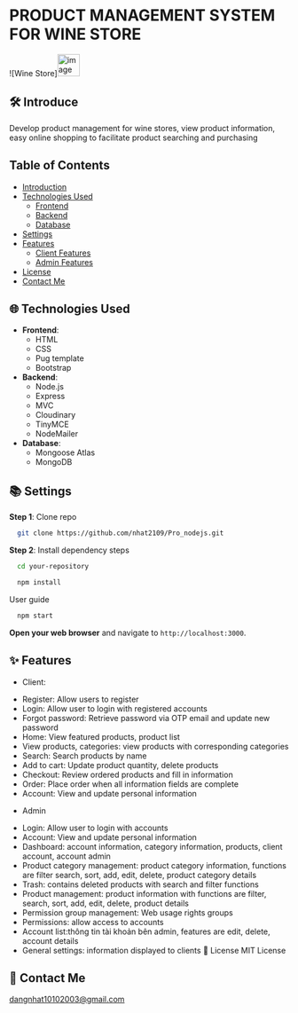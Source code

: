 # PRODUCT MANAGEMENT SYSTEM FOR WINE STORE
![Wine Store]<img src="https://res.cloudinary.com/dpt9rwzmw/image/upload/v1732635395/dlweqvmq8kvhtujytt8f.jpg" alt="image" width="40" height="40">
## 🛠 Introduce  
Develop product management for wine stores, view product information, easy online shopping to facilitate product searching and purchasing
## Table of Contents  
- [Introduction](#introduce)  
- [Technologies Used](#-technologies-used)  
  - [Frontend](#frontend)  
  - [Backend](#backend)  
  - [Database](#database)  
- [Settings](#-settings)  
- [Features](#-features)  
  - [Client Features](#client)  
  - [Admin Features](#admin)  
- [License](#-license)  
- [Contact Me](#-contact-me)
## 🌐 Technologies Used  
- **Frontend**:   
  - HTML  
  - CSS  
  - Pug template  
  - Bootstrap  
- **Backend**:   
  - Node.js  
  - Express  
  - MVC  
  - Cloudinary  
  - TinyMCE  
  - NodeMailer  
- **Database**:   
  - Mongoose Atlas  
  - MongoDB  

## 📚 Settings  
**Step 1**: Clone repo
  ```bash
    git clone https://github.com/nhat2109/Pro_nodejs.git
  ```

**Step 2**: Install dependency steps
  ```bash
    cd your-repository
  ```
  ```bash
    npm install
  ```
User guide 
  ```bash
    npm start
  ```
**Open your web browser** and navigate to `http://localhost:3000`.
## ✨ Features
- Client:
+ Register: Allow users to register
+ Login: Allow user to login with registered accounts
+ Forgot password: Retrieve password via OTP email and update new password
+ Home: View featured products, product list
+ View products, categories: view products with corresponding categories
+ Search: Search products by name
+ Add to cart: Update product quantity, delete products
+ Checkout: Review ordered products and fill in information
+ Order: Place order when all information fields are complete
+ Account: View and update personal information
- Admin
+ Login: Allow user to login with accounts
+ Account: View and update personal information
+ Dashboard: account information, category information, products, client account, account admin
+ Product category management: product category information, functions are filter search, sort, add, edit, delete, product category details
+ Trash: contains deleted products with search and filter functions
+ Product management: product information with functions are filter, search, sort, add, edit, delete, product details
+ Permission group management: Web usage rights groups
+ Permissions: allow access to accounts
+ Account list:thông tin tài khoản bên admin, features are edit, delete, account details
+ General settings: information displayed to clients
📜 License
  MIT License
## 📧 Contact Me
  dangnhat10102003@gmail.com
